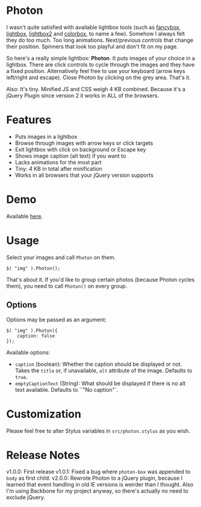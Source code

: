 # Photon

I wasn't quite satisfied with available lightbox tools (such as [fancybox](http://fancyapps.com/fancybox/), [lightbox](http://lokeshdhakar.com/projects/lightbox/), [lightbox2](http://lokeshdhakar.com/projects/lightbox2/) and [colorbox](http://www.jacklmoore.com/colorbox/), to name a few). Somehow I always felt they do too much. Too long animations. Next/previous controls that change their position. Spinners that look too playful and don't fit on my page.

So here's a really simple lightbox: **Photon**. It puts images of your choice in a lightbox. There are click controls to cycle through the images and they have a fixed position. Alternatively feel free to use your keyboard (arrow keys left/right and escape). Close Photon by clicking on the grey area. That's it. 

Also: It's tiny. Minified JS and CSS weigh 4 KB combined. Because it's a jQuery Plugin since version 2 it works in ALL of the browsers.

# Features

* Puts images in a lightbox
* Browse through images with arrow keys or click targets
* Exit lightbox with click on background or Escape key
* Shows image caption (alt text) if you want to
* Lacks animations for the most part
* Tiny: 4 KB in total after minification
* Works in all browsers that your jQuery version supports

# Demo

Available [here](http://rawgithub.com/prayerslayer/photon.js/master/demo/index.html).

# Usage

Select your images and call ``Photon`` on them.

    $( "img" ).Photon();

That's about it. If you'd like to group certain photos (because Photon cycles them), you need to call ``Photon()`` on every group.

## Options

Options may be passed as an argument:

    $( "img" ).Photon({
		caption: false
    });

Available options:

* ``caption`` (boolean): Whether the caption should be displayed or not. Takes the ``title`` or, if unavailable, ``alt`` attribute of the image. Defaults to ``true``.
* ``emptyCaptionText`` (String): What should be displayed if there is no alt text available. Defaults to ``"No caption"`.

# Customization

Please feel free to alter Stylus variables in ``src/photon.stylus`` as you wish.

# Release Notes

v1.0.0: First release
v1.0.1: Fixed a bug where ``photon-box`` was appended to ``body`` as first child.
v2.0.0: Rewrote Photon to a jQuery plugin, because I learned that event handling in old IE versions is weirder than I thought. Also I'm using Backbone for my project anyway, so there's actually no need to exclude jQuery.